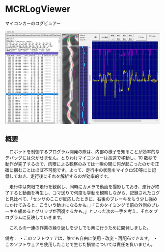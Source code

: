 # MCRLogViewer
マイコンカーのログビュアー

<img src="Image1.png">

## 概要

　ロボットを制御するプログラム開発の際は、内部の様子を知ることが効率的なデバッグには欠かせません。とりわけマイコンカーは高速で移動し、10 数秒で動作が完了するので、肉眼による観察のみでは一瞬の間に何が起こったのかを正確に掴むことはほぼ不可能です。よって、走行中の状態をマイクロSD等にに記録しておき、走行後にそれを解析するのが効率的です。

　走行中は肉眼で走行を観察し、同時にカメラで動画を撮影しておき、走行が終了すると動画を再生し、コマ送りで何度も挙動を観察しながら、記録されたログと見比べて、「センサのここが反応したときに、右後のブレーキをもう少し強めにかけてみると、こういう動きになるかも。」「このタイミングで前の外側のブレーキを緩めるとグリップが回復するかも。」といった次の一手を考え、それをプログラムに反映していきます。

　これらの一連の作業の繰り返しを少しでも楽に行うために開発しました。

備考：
・このソフトウェアは，誰でも自由に使用・改変・再配布できます。
・このソフトウェアを使用したことで生じた損害については責任を負いません。
